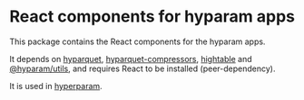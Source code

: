 # React components for hyparam apps

This package contains the React components for the hyparam apps.

It depends on [hyparquet](https://github.com/hyparam/hyparquet), [hyparquet-compressors](https://github.com/hyparam/hyparquet-compressors), [hightable](https://github.com/hyparam/hightable/) and [@hyparam/utils](https://github.com/hyparam/hyperparam-cli/tree/master/packages/utils), and requires React to be installed (peer-dependency).

It is used in [hyperparam](https://github.com/hyparam/hyperparam-cli/tree/master/packages/cli).